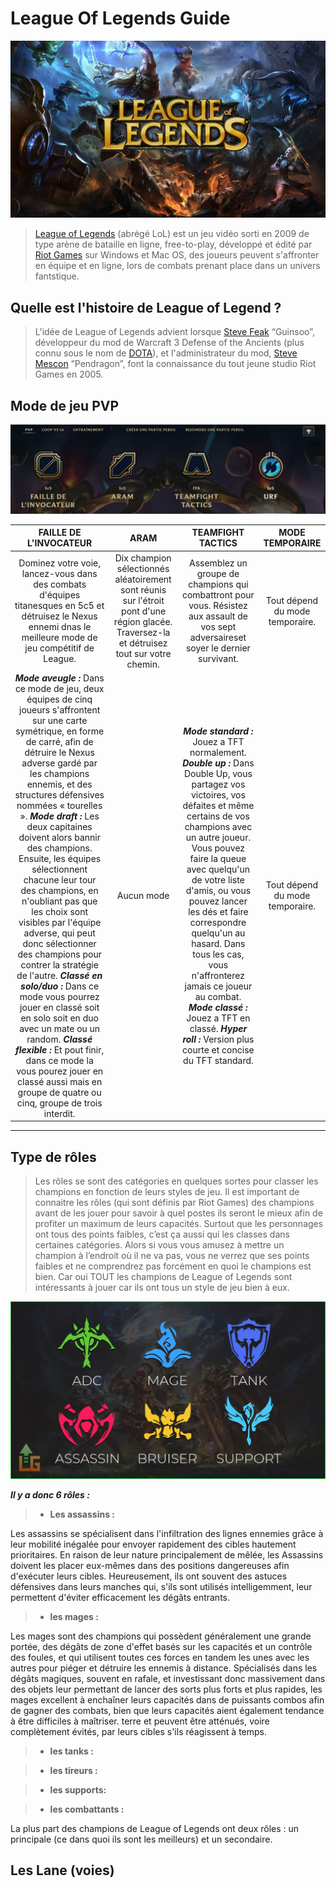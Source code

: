 # League Of Legends Guide

![LOL](./photo/1280x720_LoL.png)

>[League of Legends](https://fr.wikipedia.org/wiki/League_of_Legends) (abrégé LoL) est un jeu vidéo sorti en 2009 de type arène de bataille en ligne, free-to-play, développé et édité par [Riot Games](https://fr.wikipedia.org/wiki/Riot_Games) sur Windows et Mac OS, des joueurs peuvent s'affronter en équipe et en ligne, lors de combats prenant place dans un univers fantstique.

## Quelle est l'histoire de League of Legend ?

>L'idée de League of Legends advient lorsque [Steve Feak](https://fr.wikipedia.org/wiki/Steve_Feak) “Guinsoo”, développeur du mod de Warcraft 3 Defense of the Ancients (plus connu sous le nom de [DOTA](https://fr.wikipedia.org/wiki/Dota_2)), et l'administrateur du mod, [Steve Mescon](https://leagueoflegends.fandom.com/wiki/Steve_%27Pendragon%27_Mescon) “Pendragon”, font la connaissance du tout jeune studio Riot Games en 2005.

## Mode de jeu PVP

![LOL](./photo/modedejeulol.png)

| FAILLE DE L'INVOCATEUR | ARAM | TEAMFIGHT TACTICS | MODE TEMPORAIRE |
|:----------------------:|:----:|:--------------:|:--------------:|
| Dominez votre voie, lancez-vous dans des combats d'équipes titanesques en 5c5 et détruisez le Nexus ennemi dnas le meilleure mode de jeu compétitif de League.         | Dix champion sélectionnés aléatoirement sont réunis sur l'étroit pont d'une région glacée. Traversez-la et détruisez tout sur votre chemin. | Assemblez un groupe de champions qui combattront pour vous. Résistez aux assault de vos sept adversaireset soyer le dernier survivant. | Tout dépend du mode temporaire. |
| ***Mode aveugle :*** Dans ce mode de jeu, deux équipes de cinq joueurs s'affrontent sur une carte symétrique, en forme de carré, afin de détruire le Nexus adverse gardé par les champions ennemis, et des structures défensives nommées « tourelles ». ***Mode draft :*** Les deux capitaines doivent alors bannir des champions. Ensuite, les équipes sélectionnent chacune leur tour des champions, en n'oubliant pas que les choix sont visibles par l'équipe adverse, qui peut donc sélectionner des champions pour contrer la stratégie de l'autre. ***Classé en solo/duo :*** Dans ce mode vous pourrez jouer en classé soit en solo soit en duo avec un mate ou un random. ***Classé flexible :*** Et pout finir, dans ce mode la vous pourez jouer en classé aussi mais en groupe de quatre ou cinq, groupe de trois interdit. | Aucun mode | ***Mode standard :*** Jouez a TFT normalement. ***Double up :*** Dans Double Up, vous partagez vos victoires, vos défaites et même certains de vos champions avec un autre joueur. Vous pouvez faire la queue avec quelqu'un de votre liste d'amis, ou vous pouvez lancer les dés et faire correspondre quelqu'un au hasard. Dans tous les cas, vous n'affronterez jamais ce joueur au combat. ***Mode classé :*** Jouez a TFT en classé. ***Hyper roll :*** Version plus courte et concise du TFT standard. | Tout dépend du mode temporaire. |

 ---
 
## Type de rôles

>Les rôles se sont des catégories en quelques sortes pour classer les champions en fonction de leurs styles de jeu. Il est important de connaitre les rôles (qui sont définis par Riot Games) des champions avant de les jouer pour savoir à quel postes ils seront le mieux afin de profiter un maximum de leurs capacités. Surtout que les personnages ont tous des points faibles, c’est ça aussi qui les classes dans certaines catégories. Alors si vous vous amusez à mettre un champion à l’endroit où il ne va pas, vous ne verrez que ses points faibles et ne comprendrez pas forcément en quoi le champions est bien. Car oui TOUT les champions de League of Legends  sont intéressants à jouer car ils ont tous un style de jeu bien à eux.

![lol role](./photo/rolelol.png)

***Il y a donc 6 rôles :***

>* **Les assassins :** 

Les assassins se spécialisent dans l'infiltration des lignes ennemies grâce à leur mobilité inégalée pour envoyer rapidement des cibles hautement prioritaires. En raison de leur nature principalement de mêlée, les Assassins doivent les placer eux-mêmes dans des positions dangereuses afin d'exécuter leurs cibles. Heureusement, ils ont souvent des astuces défensives dans leurs manches qui, s'ils sont utilisés intelligemment, leur permettent d'éviter efficacement les dégâts entrants. 

>* **les mages :**

Les mages sont des champions qui possèdent généralement une grande portée, des dégâts de zone d'effet basés sur les capacités et un contrôle des foules, et qui utilisent toutes ces forces en tandem les unes avec les autres pour piéger et détruire les ennemis à distance. Spécialisés dans les dégâts magiques, souvent en rafale, et investissant donc massivement dans des objets leur permettant de lancer des sorts plus forts et plus rapides, les mages excellent à enchaîner leurs capacités dans de puissants combos afin de gagner des combats, bien que leurs capacités aient également tendance à être difficiles à maîtriser. terre et peuvent être atténués, voire complètement évités, par leurs cibles s'ils réagissent à temps.

>* **les tanks :**

>* **les tireurs :**

>* **les supports:**

>* **les combattants :**

La plus part des champions de League of Legends ont deux rôles : un principale (ce dans quoi ils sont les meilleurs) et un secondaire.

## Les Lane (voies)
